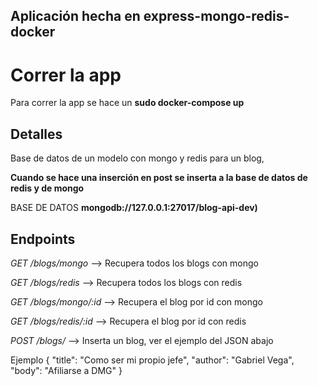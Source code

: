 ## Aplicación hecha en express-mongo-redis-docker ##

# Correr la app #

Para correr la app se hace un __sudo docker-compose up__ 

## Detalles ##

Base de datos de un modelo con mongo y redis para un blog, 

__Cuando se hace una inserción en post se inserta a la base de datos de redis y de mongo__

BASE DE DATOS __mongodb://127.0.0.1:27017/blog-api-dev)__

## Endpoints ##


_GET_ _/blogs/mongo_ --> Recupera todos los blogs con mongo

_GET_ _/blogs/redis_ --> Recupera todos los blogs con redis

_GET_ _/blogs/mongo/:id_ --> Recupera el blog por id con mongo

_GET_ _/blogs/redis/:id_ --> Recupera el blog por id con redis


_POST_ _/blogs/_ --> Inserta un blog, ver el ejemplo del JSON abajo

Ejemplo 
{
    "title": "Como ser mi propio jefe",
    "author": "Gabriel Vega",
    "body": "Afiliarse a DMG"
}